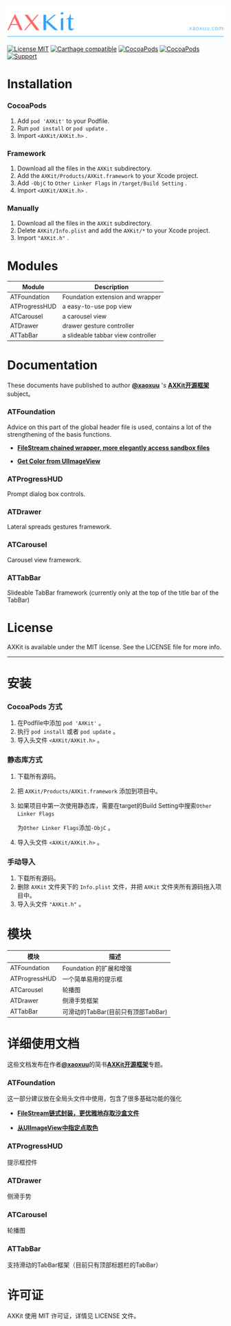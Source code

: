 [![](resources/icons/header.png)](https://axkit.xaoxuu.com)

[![License MIT](https://img.shields.io/badge/license-MIT-green.svg?style=flat)](https://raw.githubusercontent.com/xaoxuu/AXKit/master/LICENSE) [![Carthage compatible](https://img.shields.io/badge/Carthage-compatible-4BC51D.svg?style=flat)](https://github.com/Carthage/Carthage) [![CocoaPods](http://img.shields.io/cocoapods/v/AXKit.svg?style=flat)](http://cocoapods.org/?q=AXKit) [![CocoaPods](http://img.shields.io/cocoapods/p/AXKit.svg?style=flat)](http://cocoapods.org/?q=AXKit) [![Support](https://img.shields.io/badge/support-iOS%208%2B%20-blue.svg?style=flat)](https://www.apple.com/nl/ios/) 



# Installation

### CocoaPods

1. Add `pod 'AXKit'` to your Podfile.
2. Run `pod install` or `pod update` .
3. Import `<AXKit/AXKit.h>` .



### Framework

1. Download all the files in the `AXKit` subdirectory.
2. Add the `AXKit/Products/AXKit.framework` to your Xcode project.
3. Add `-ObjC` to `Other Linker Flags` in `/target/Build Setting` .
4. Import `<AXKit/AXKit.h>` .



### Manually

1. Download all the files in the `AXKit` subdirectory.
2. Delete `AXKit/Info.plist` and add the `AXKit/*` to your Xcode project.
3. Import `"AXKit.h"` .







# Modules

| Module        | Description                        |
| ------------- | ---------------------------------- |
| ATFoundation  | Foundation extension and wrapper   |
| ATProgressHUD | a easy-to-use pop view             |
| ATCarousel    | a carousel view                    |
| ATDrawer      | drawer gesture controller          |
| ATTabBar      | a slideable tabbar view controller |





# Documentation

These documents have published to author [**@xaoxuu**](http://www.jianshu.com/users/8a50e44f862a/latest_articles) 's  [**AXKit开源框架**](http://www.jianshu.com/notebooks/6236581/latest) subject。

### ATFoundation

Advice on this part of the global header file is used, contains a lot of the strengthening of the basis functions.

- [**FileStream chained wrapper, more elegantly access sandbox files**](http://www.jianshu.com/p/6e9f562d81d2)

- [**Get Color from UIImageView**](http://www.jianshu.com/p/829624b5ffe1)


### ATProgressHUD

Prompt dialog box controls.

### ATDrawer

Lateral spreads gestures framework.

### ATCarousel

Carousel view framework.

### ATTabBar

Slideable TabBar framework (currently only at the top of the title bar of the TabBar)





# License

AXKit is available under the MIT license. See the LICENSE file for more info.







------

# 安装

### CocoaPods 方式

1. 在Podfile中添加 `pod 'AXKit'` 。
2. 执行 `pod install` 或者 `pod update` 。
3. 导入头文件 `<AXKit/AXKit.h>` 。



### 静态库方式

1. 下载所有源码。

2. 把 `AXKit/Products/AXKit.framework` 添加到项目中。

3. 如果项目中第一次使用静态库，需要在target的Build Setting中搜索`Other Linker Flags`

   为`Other Linker Flags`添加`-ObjC` 。

4. 导入头文件 `<AXKit/AXKit.h>` 。



### 手动导入

1. 下载所有源码。
2. 删除 `AXKit` 文件夹下的 `Info.plist` 文件，并把  `AXKit` 文件夹所有源码拖入项目中。
3. 导入头文件 `"AXKit.h"` 。







# 模块

| 模块            | 描述                       |
| ------------- | ------------------------ |
| ATFoundation  | Foundation 的扩展和增强        |
| ATProgressHUD | 一个简单易用的提示框               |
| ATCarousel    | 轮播图                      |
| ATDrawer      | 侧滑手势框架                   |
| ATTabBar      | 可滑动的TabBar(目前只有顶部TabBar) |





# 详细使用文档

这些文档发布在作者[**@xaoxuu**](http://www.jianshu.com/users/8a50e44f862a/latest_articles)的简书[**AXKit开源框架**](http://www.jianshu.com/notebooks/6236581/latest)专题。

### ATFoundation

这一部分建议放在全局头文件中使用，包含了很多基础功能的强化

- [**FileStream链式封装，更优雅地存取沙盒文件**](http://www.jianshu.com/p/6e9f562d81d2)

- [**从UIImageView中指定点取色**](http://www.jianshu.com/p/829624b5ffe1)


### ATProgressHUD

提示框控件

### ATDrawer

侧滑手势

### ATCarousel

轮播图

### ATTabBar

支持滑动的TabBar框架（目前只有顶部标题栏的TabBar）





# 许可证

AXKit 使用 MIT 许可证，详情见 LICENSE 文件。



